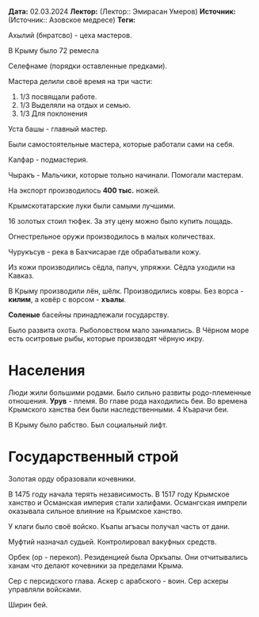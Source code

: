 **Дата:** 02.03.2024
**Лектор:** (Лектор:: Эмирасан Умеров)
**Источник:** (Источник:: Азовское медресе)
**Теги:** 

Ахылий (бнратсво) - цеха мастеров.

В Крыму было 72 ремесла

Селефнаме (порядки оставленные предками).

Мастера делили своё время на три части:
1. 1/3 посвящали работе.
2. 1/3 Выделяли на отдых и семью.
3. 1/3 Для поклонения

Уста башы - главный мастер.

Были самостоятельные мастера, которые работали сами на себя.

Калфар - подмастерия.

Чыракъ - Мальчики, которые тольно начинали. Помогали мастерам.

На экспорт производилось **400 тыс.** ножей.

Крымскотатарские луки были самыми лучшими.

16 золотых стоил тюфек. За эту цену можно было купить лощадь.

Огнестрельное оружи производилось в малых количествах.

Чурукъсув - река в Бахчисарае где обрабатывали кожу.

Из кожи производились сёдла, папуч, упряжки. Сёдла уходили на Кавказ.

В Крыму производили лён, шёлк. Производились ковры. Без ворса - **килим**, а ковёр с ворсом - **хъалы**.

**Соленые** басейны принадлежали государству.

Было развита охота. Рыболовством мало занимались. В Чёрном море есть оситровые рыбы, которые производят чёрную икру.

# Населения

Люди жили большими родами. Было сильно развиты родо-племенные отношения. **Урув** - племя. Во главе рода находились беи. Во времена Крымского ханства беи были наследственными. 4 Къарачи беи.

В Крыму было рабство. Был социальный лифт.

# Государственный строй

Золотая орду образовали кочевники.

В 1475 году начала терять независимость. В 1517 году Крымское ханство и Османская империя стали халифами. Османгская импрели оказывала сильное влияние на Крымское ханство.

У клаги было своё войско. Къапы агъасы получал часть от дани.

Муфтий назначал судьей. Контролировал вакуфных средств.

Орбек (ор - перекоп). Резиденцией была Оркъапы. Они отчитывались ханам что делают кочевники за пределами Крыма.

Сер с персидского глава. Аскер с арабского - воин. Сер аскеры управляли войсками.

Ширин бей.